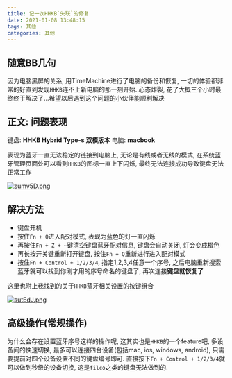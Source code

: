 ```yaml
---
title: 记一次HHKB`失联`的修复
date: 2021-01-08 13:48:15
tags: 其他
categories: 其他
---
```



## 随意BB几句
因为电脑黑屏的关系, 用TimeMachine进行了电脑的备份和恢复, 一切的体验都非常的好直到发现`HHKB`连不上新电脑的那一刻开始..心态炸裂, 花了大概三个小时最终终于解决了...希望以后遇到这个问题的小伙伴能顺利解决

<!-- more -->

## 正文: 问题表现

键盘: **HHKB Hybrid Type-s 双模版本**
电脑: **macbook**

表现为蓝牙一直无法稳定的链接到电脑上, 无论是有线或者无线的模式, 在系统蓝牙管理页面处可以看到`HHKB`的图标一直上下闪烁, 最终无法连接成功导致键盘无法正常工作

[![sumv5D.png](https://s3.ax1x.com/2021/01/08/sumv5D.png)](https://imgchr.com/i/sumv5D)

## 解决方法

- 键盘开机
- 按住`Fn + Q`进入配对模式, 表现为蓝色的灯一直闪烁
- 再按住`Fn + Z + ~`键清空键盘蓝牙配对信息, 键盘会自动关闭, 灯会变成橙色
- 再长按开关键重新打开键盘, 按住`Fn + Q`重新进行进入配对模式
- 按住`Fn + Control + 1/2/3/4`, 指定1,2,3,4任意一个序号, 之后电脑重新搜索蓝牙就可以找到你刚才用的序号命名的键盘了, 再次连接**键盘就恢复了**


这里也附上我找到的关于`HHKB`蓝牙相关设置的按键组合

[![sutEdJ.png](https://s3.ax1x.com/2021/01/08/sutEdJ.png)](https://imgchr.com/i/sutEdJ)

## 高级操作(常规操作)

为什么会存在设置蓝牙序号这样的操作呢, 这其实也是`HHKB`的一个feature吧, 多设备间的快速切换, 最多可以连接四台设备(包括mac, ios, windows, android), 只需要提前对四个设备设置不同的键盘编号即可. 直接按下`Fn + Control + 1/2/3/4`就可以做到秒级的设备切换, 这是`filco`之类的键盘无法做到的.